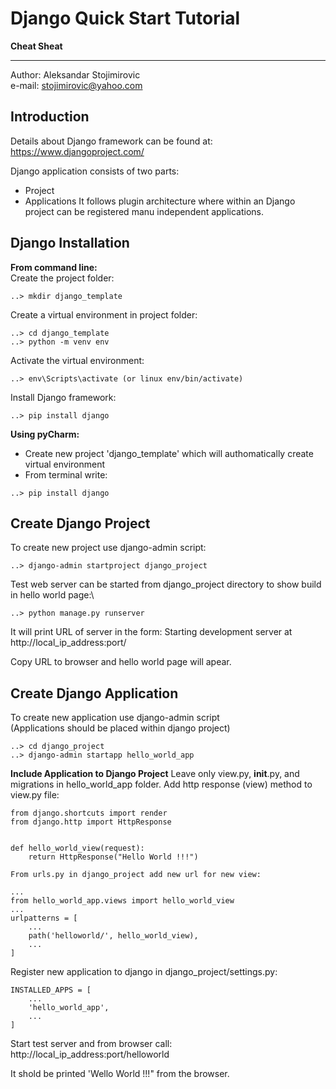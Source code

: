 # Django Quick Start Tutorial
**Cheat Sheat**
***

Author: Aleksandar Stojimirovic\
e-mail: stojimirovic@yahoo.com

## Introduction
Details about Django framework can be found at:
https://www.djangoproject.com/

Django application consists of two parts:
- Project
- Applications
It follows plugin architecture where within an Django project can be registered manu independent applications.

## Django Installation

**From command line:**  
Create the project folder:
``` 
..> mkdir django_template  
```
  
Create a virtual environment in project folder:  
```
..> cd django_template  
..> python -m venv env  
```

Activate the virtual environment:  
```
..> env\Scripts\activate (or linux env/bin/activate)  
```
  
Install Django framework:  
```
..> pip install django  
```

**Using pyCharm:**
- Create new project 'django_template' which will authomatically create virtual environment
- From terminal write:
```
..> pip install django
```

## Create Django Project
To create new project use django-admin script:  
```
..> django-admin startproject django_project  
```

Test web server can be started from django_project directory to show build in hello world page:\
```
..> python manage.py runserver
```

It will print URL of server in the form:
Starting development server at http://local_ip_address:port/

Copy URL to browser and hello world page will apear.


## Create Django Application
To create new application use django-admin script  
(Applications should be placed within django project)  
```
..> cd django_project  
..> django-admin startapp hello_world_app  
```

**Include Application to Django Project**
Leave only view.py, __init__.py, and migrations in hello_world_app folder.
Add http response (view) method to view.py file:

```
from django.shortcuts import render
from django.http import HttpResponse


def hello_world_view(request):
    return HttpResponse("Hello World !!!")
	
From urls.py in django_project add new url for new view:

...
from hello_world_app.views import hello_world_view
...
urlpatterns = [
	...
	path('helloworld/', hello_world_view),
	...
]
```

Register new application to django in django_project/settings.py:

```
INSTALLED_APPS = [
	...
	'hello_world_app',
	...
]
```

Start test server and from browser call:\
http://local_ip_address:port/helloworld

It shold be printed 'Wello World !!!" from the browser.
